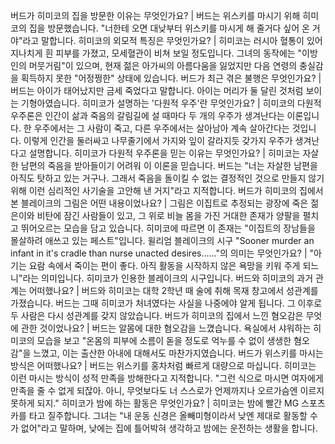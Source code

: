 버드가 히미코의 집을 방문한 이유는 무엇인가요?	| 버드는 위스키를 마시기 위해 히미코의 집을 방문했습니다. "너한테 오면 대낮부터 위스키를 마시게 해 줄거다 싶어 온 거야"라고 말합니다.
히미코의 외모적 특징은 무엇인가요?	| 히미코는 러시아 혈통이 있어 지나치게 흰 피부를 가졌고, 모세혈관이 비쳐 보일 정도입니다. 그녀의 동작에는 "이방인의 머뭇거림"이 있으며, 현재 젊은 아가씨의 아름다움을 잃었지만 다음 연령의 충실감을 획득하지 못한 "어정쩡한" 상태에 있습니다.
버드가 최근 겪은 불행은 무엇인가요?	| 버드는 아이가 태어났지만 금세 죽었다고 말합니다. 아이는 머리가 둘 달린 것처럼 보이는 기형아였습니다.
히미코가 설명하는 '다원적 우주'란 무엇인가요?	| 히미코의 다원적 우주론은 인간이 삶과 죽음의 갈림길에 설 때마다 두 개의 우주가 생겨난다는 이론입니다. 한 우주에서는 그 사람이 죽고, 다른 우주에서는 살아남아 계속 살아간다는 것입니다. 이렇게 인간을 둘러싸고 나무줄기에서 가지와 잎이 갈라지듯 갖가지 우주가 생겨난다고 설명합니다.
히미코가 다원적 우주론을 믿는 이유는 무엇인가요?	| 히미코는 자살한 남편의 죽음을 받아들이기 어려워 이 이론을 믿습니다. 버드는 "너는 자살한 남편을 아직도 탓하고 있는 거구나. 그래서 죽음을 돌이킬 수 없는 결정적인 것으로 만들지 않기 위해 이런 심리적인 사기술을 고안해 낸 거지"라고 지적합니다.
버드가 히미코의 집에서 본 블레이크의 그림은 어떤 내용이었나요?	| 그림은 이집트로 추정되는 광장에 죽은 젊은이와 비탄에 잠긴 사람들이 있고, 그 위로 비늘 몸을 가진 거대한 존재가 양팔을 펼치고 뛰어오르는 모습을 담고 있습니다. 히미코에 따르면 이 존재는 "이집트의 장남들을 몰살하려 애쓰고 있는 페스트"입니다.
윌리엄 블레이크의 시구 "Sooner murder an infant in it's cradle than nurse unacted desires......"의 의미는 무엇인가요?	| "아기는 요람 속에서 죽이는 편이 좋다. 아직 활동을 시작하지 않은 욕망을 키워 주게 되느니"라는 의미입니다. 히미코가 인용한 블레이크의 시구입니다.
버드와 히미코의 과거 관계는 어떠했나요?	| 버드와 히미코는 대학 2학년 때 술에 취해 목재 창고에서 성관계를 가졌습니다. 버드는 그때 히미코가 처녀였다는 사실을 나중에야 알게 됩니다. 그 이후로 두 사람은 다시 성관계를 갖지 않았습니다.
버드가 히미코의 집에서 느낀 혐오감은 무엇에 관한 것이었나요?	| 버드는 알몸에 대한 혐오감을 느꼈습니다. 욕실에서 샤워하는 히미코의 모습을 보고 "온몸의 피부에 소름이 돋을 정도로 억누를 수 없이 생생한 혐오감"을 느꼈고, 이는 출산한 아내에 대해서도 마찬가지였습니다.
버드가 위스키를 마시는 방식은 어떠했나요?	| 버드는 위스키를 홍차처럼 빠르게 대량으로 마십니다. 히미코는 이런 마시는 방식이 성적 만족을 방해한다고 지적합니다. "그런 식으로 마시면 여자에게 만족을 줄 수 없게 되잖아. 아니, 무엇보다도 너 스스로가 언제까지나 오르가슴엔 이르지 못하게 되지."
히미코가 밤에 하는 활동은 무엇인가요?	| 히미코는 밤에 빨간 MG 스포츠카를 타고 질주합니다. 그녀는 "내 운동 신경은 올빼미형이라서 낮엔 제대로 활동할 수가 없어"라고 말하며, 낮에는 집에 틀어박혀 생각하고 밤에는 운전하는 생활을 합니다.